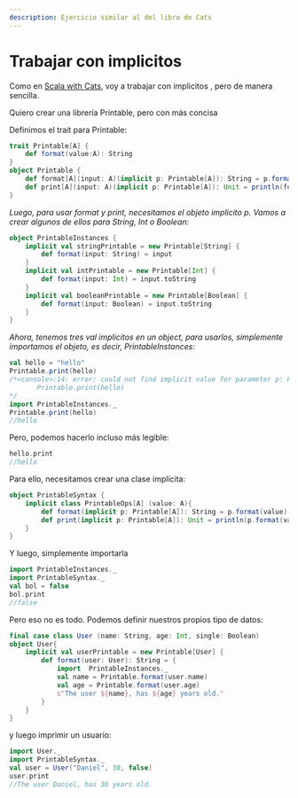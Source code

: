 ```yaml
---
description: Ejercicio similar al del libro de Cats
---
```


# Trabajar con implicitos

Como en [Scala with Cats](https://underscore.io/books/scala-with-cats/), voy a trabajar con implicitos , pero de manera sencilla.

Quiero crear una librería Printable, pero con más concisa

Definimos el trait para Printable:

```scala
trait Printable[A] {
    def format(value:A): String
}
object Printable {
    def format[A](input: A)(implicit p: Printable[A]): String = p.format(input)
    def print[A](input: A)(implicit p: Printable[A]): Unit = println(format(input))
}
```

_Luego, para usar format y print, necesitamos el objeto implicito p. Vamos a crear algunos de ellos para String, Int o Boolean:_&#x20;

```scala
object PrintableInstances {
    implicit val stringPrintable = new Printable[String] {
        def format(input: String) = input
    }
    implicit val intPrintable = new Printable[Int] {
        def format(input: Int) = input.toString
    }
    implicit val booleanPrintable = new Printable[Boolean] {
        def format(input: Boolean) = input.toString
    }
}
```

_Ahora, tenemos tres val implicitos en un object, para usarlos, simplemente importamos el objeto, es decir, PrintableInstances:_

```scala
val hello = "hello"
Printable.print(hello)
/*<console>:14: error: could not find implicit value for parameter p: Printable[String]
       Printable.print(hello)
*/
import PrintableInstances._
Printable.print(hello)
//hello
```

Pero, podemos hacerlo incluso más legible:

```scala
hello.print
//hello
```

Para ello, necesitamos crear una clase implícita:

```scala
object PrintableSyntax {
    implicit class PrintableOps[A] (value: A){
        def format(implicit p: Printable[A]): String = p.format(value)
        def print(implicit p: Printable[A]): Unit = println(p.format(value))
    }
}
```

Y luego, simplemente importarla

```scala
import PrintableInstances._
import PrintableSyntax._
val bol = false
bol.print
//false
```

Pero eso no es todo. Podemos definir nuestros propios tipo de datos:

```scala
final case class User (name: String, age: Int, single: Boolean)
object User{
    implicit val userPrintable = new Printable[User] {
        def format(user: User): String = {
            import  PrintableInstances._
            val name = Printable.format(user.name)
            val age = Printable.format(user.age)
            s"The user ${name}, has ${age} years old."
        }
    }
}
```

y luego imprimir un usuario:

```scala
import User._
import PrintableSyntax._
val user = User("Daniel", 30, false)
user.print
//The user Daniel, has 30 years old.
```
